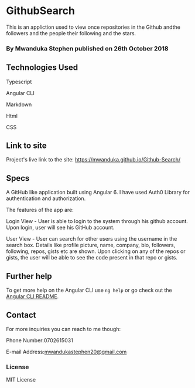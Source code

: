 # GithubSearch

This is an appliction used to view once repositories in the Github andthe followers and the people their following and the stars.

### By Mwanduka Stephen published on 26th October 2018

## Technologies Used
Typescript

Angular CLI

Markdown

Html

CSS

## Link to site
Project's live link to the site:
https://mwanduka.github.io/Github-Search/

## Specs
A GitHub like application built using Angular 6. I have used Auth0 Library for authentication and authorization.

The features of the app are:

Login View - User is able to login to the system through his github account. Upon login, user will see his GitHub account.

User View - User can search for other users using the username in the search box. Details like profile picture, name, company, bio, followers, following, repos, gists etc are shown. Upon clicking on any of the repos or gists, the user will be able to see the code present in that repo or gists.

## Further help
To get more help on the Angular CLI use `ng help` or go check out the [Angular CLI README](https://github.com/angular/angular-cli/blob/master/README.md).

## Contact
For more inquiries you can reach to me though:

Phone Number:0702615031

E-mail Address:mwandukastephen20@gmail.com

### License

MIT License
